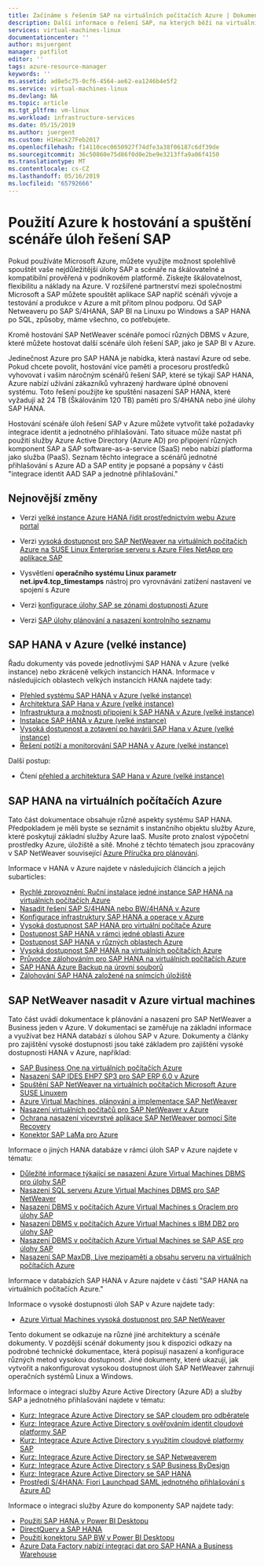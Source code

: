 ```yaml
---
title: Začínáme s řešením SAP na virtuálních počítačích Azure | Dokumentace Microsoftu
description: Další informace o řešení SAP, na kterých běží na virtuálních počítačích (VM) v Microsoft Azure
services: virtual-machines-linux
documentationcenter: ''
author: msjuergent
manager: patfilot
editor: ''
tags: azure-resource-manager
keywords: ''
ms.assetid: ad8e5c75-0cf6-4564-ae62-ea1246b4e5f2
ms.service: virtual-machines-linux
ms.devlang: NA
ms.topic: article
ms.tgt_pltfrm: vm-linux
ms.workload: infrastructure-services
ms.date: 05/15/2019
ms.author: juergent
ms.custom: H1Hack27Feb2017
ms.openlocfilehash: f14110cec0650927f74dfe3a38f06187c6df39de
ms.sourcegitcommit: 36c50860e75d86f0d0e2be9e3213ffa9a06f4150
ms.translationtype: MT
ms.contentlocale: cs-CZ
ms.lasthandoff: 05/16/2019
ms.locfileid: "65792666"
---
```

# <a name="use-azure-to-host-and-run-sap-workload-scenarios"></a>Použití Azure k hostování a spuštění scénáře úloh řešení SAP

Pokud používáte Microsoft Azure, můžete využijte možnost spolehlivě spouštět vaše nejdůležitější úlohy SAP a scénáře na škálovatelné a kompatibilní prověřená v podnikovém platformě. Získejte škálovatelnost, flexibilitu a náklady na Azure. V rozšířené partnerství mezi společnostmi Microsoft a SAP můžete spouštět aplikace SAP napříč scénáři vývoje a testování a produkce v Azure a mít přitom plnou podporu. Od SAP Netweaveru po SAP S/4HANA, SAP BI na Linuxu po Windows a SAP HANA po SQL, způsoby, máme všechno, co potřebujete.

Kromě hostování SAP NetWeaver scénáře pomocí různých DBMS v Azure, které můžete hostovat další scénáře úloh řešení SAP, jako je SAP BI v Azure. 

Jedinečnost Azure pro SAP HANA je nabídka, která nastaví Azure od sebe. Pokud chcete povolit, hostování více paměti a procesoru prostředků vyhovovat i vašim náročným scénářů řešení SAP, které se týkají SAP HANA, Azure nabízí užívání zákazníků vyhrazený hardware úplné obnovení systému. Toto řešení použijte ke spuštění nasazení SAP HANA, které vyžadují až 24 TB (Škálováním 120 TB) paměti pro S/4HANA nebo jiné úlohy SAP HANA. 

Hostování scénáře úloh řešení SAP v Azure můžete vytvořit také požadavky integrace identit a jednotného přihlašování. Tato situace může nastat při použití služby Azure Active Directory (Azure AD) pro připojení různých komponent SAP a SAP software-as-a-service (SaaS) nebo nabízí platforma jako služba (PaaS). Seznam těchto integrace a scénářů jednotné přihlašování s Azure AD a SAP entity je popsané a popsány v části "integrace identit AAD SAP a jednotné přihlašování."

## <a name="latest-changes"></a>Nejnovější změny

- Verzi [velké instance Azure HANA řídit prostřednictvím webu Azure portal](hana-li-portal.md)

- Verzi [vysoká dostupnost pro SAP NetWeaver na virtuálních počítačích Azure na SUSE Linux Enterprise serveru s Azure Files NetApp pro aplikace SAP](high-availability-guide-suse-netapp-files.md)

- Vysvětlení **operačního systému Linux parametr net.ipv4.tcp_timestamps** nástroj pro vyrovnávání zatížení nastavení ve spojení s Azure

- Verzi [konfigurace úlohy SAP se zónami dostupnosti Azure](sap-ha-availability-zones.md)

- Verzi [SAP úlohy plánování a nasazení kontrolního seznamu](sap-deployment-checklist.md)




## <a name="sap-hana-on-azure-large-instances"></a>SAP HANA v Azure (velké instance)

Řadu dokumenty vás povede jednotlivými SAP HANA v Azure (velké instance) nebo zkráceně velkých instancích HANA. Informace v následujících oblastech velkých instancích HANA najdete tady:

- [Přehled systému SAP HANA v Azure (velké instance)](https://docs.microsoft.com/azure/virtual-machines/workloads/sap/hana-overview-architecture)
- [Architektura SAP Hana v Azure (velké instance)](https://docs.microsoft.com/azure/virtual-machines/workloads/sap/hana-architecture)
- [Infrastruktura a možnosti připojení k SAP HANA v Azure (velké instance)](https://docs.microsoft.com/azure/virtual-machines/workloads/sap/hana-overview-infrastructure-connectivity)
- [Instalace SAP HANA v Azure (velké instance)](https://docs.microsoft.com/azure/virtual-machines/workloads/sap/hana-installation)
- [Vysoká dostupnost a zotavení po havárii SAP Hana v Azure (velké instance)](https://docs.microsoft.com/azure/virtual-machines/workloads/sap/hana-overview-high-availability-disaster-recovery)
- [Řešení potíží a monitorování SAP HANA v Azure (velké instance)](https://docs.microsoft.com/azure/virtual-machines/workloads/sap/troubleshooting-monitoring)

Další postup:

- Čtení [přehled a architektura SAP Hana v Azure (velké instance)](https://docs.microsoft.com/azure/virtual-machines/workloads/sap/hana-overview-architecture)



## <a name="sap-hana-on-azure-virtual-machines"></a>SAP HANA na virtuálních počítačích Azure
Tato část dokumentace obsahuje různé aspekty systému SAP HANA. Předpokladem je měli byste se seznámit s instančního objektu služby Azure, které poskytují základní služby Azure IaaS. Musíte proto znalost výpočetní prostředky Azure, úložiště a sítě. Mnohé z těchto tématech jsou zpracovány v SAP NetWeaver související [Azure Příručka pro plánování](https://docs.microsoft.com/azure/virtual-machines/workloads/sap/planning-guide). 

Informace v HANA v Azure najdete v následujících článcích a jejich subarticles:

- [Rychlé zprovoznění: Ruční instalace jedné instance SAP HANA na virtuálních počítačích Azure](https://docs.microsoft.com/azure/virtual-machines/workloads/sap/hana-get-started)
- [Nasadit řešení SAP S/4HANA nebo BW/4HANA v Azure](https://docs.microsoft.com/azure/virtual-machines/workloads/sap/cal-s4h)
- [Konfigurace infrastruktury SAP HANA a operace v Azure](https://docs.microsoft.com/azure/virtual-machines/workloads/sap/hana-vm-operations)
- [Vysoká dostupnost SAP HANA pro virtuální počítače Azure](https://docs.microsoft.com/azure/virtual-machines/workloads/sap/sap-hana-availability-overview)
- [Dostupnost SAP HANA v rámci jedné oblasti Azure](https://docs.microsoft.com/azure/virtual-machines/workloads/sap/sap-hana-availability-one-region)
- [Dostupnost SAP HANA v různých oblastech Azure](https://docs.microsoft.com/azure/virtual-machines/workloads/sap/sap-hana-availability-across-regions)
- [Vysoká dostupnost SAP HANA na virtuálních počítačích Azure](https://docs.microsoft.com/azure/virtual-machines/workloads/sap/sap-hana-high-availability)
- [Průvodce zálohováním pro SAP HANA na virtuálních počítačích Azure](https://docs.microsoft.com/azure/virtual-machines/workloads/sap/sap-hana-backup-guide)
- [SAP HANA Azure Backup na úrovni souborů](https://docs.microsoft.com/azure/virtual-machines/workloads/sap/sap-hana-backup-file-level)
- [Zálohování SAP HANA založené na snímcích úložiště](https://docs.microsoft.com/azure/virtual-machines/workloads/sap/sap-hana-backup-storage-snapshots)

 

## <a name="sap-netweaver-deployed-on-azure-virtual-machines"></a>SAP NetWeaver nasadit v Azure virtual machines
Tato část uvádí dokumentace k plánování a nasazení pro SAP NetWeaver a Business jeden v Azure. V dokumentaci se zaměřuje na základní informace a využívat bez HANA databází s úlohou SAP v Azure. Dokumenty a články pro zajištění vysoké dostupnosti jsou také základem pro zajištění vysoké dostupnosti HANA v Azure, například:

- [SAP Business One na virtuálních počítačích Azure](https://docs.microsoft.com/azure/virtual-machines/workloads/sap/business-one-azure)
- [Nasazení SAP IDES EHP7 SP3 pro SAP ERP 6.0 v Azure](https://docs.microsoft.com/azure/virtual-machines/workloads/sap/cal-ides-erp6-erp7-sp3-sql)
- [Spuštění SAP NetWeaver na virtuálních počítačích Microsoft Azure SUSE Linuxem](https://docs.microsoft.com/azure/virtual-machines/workloads/sap/suse-quickstart)
- [Azure Virtual Machines, plánování a implementace SAP NetWeaver](https://docs.microsoft.com/azure/virtual-machines/workloads/sap/planning-guide)
- [Nasazení virtuálních počítačů pro SAP NetWeaver v Azure](https://docs.microsoft.com/azure/virtual-machines/workloads/sap/deployment-guide)
- [Ochrana nasazení vícevrstvé aplikace SAP NetWeaver pomocí Site Recovery](https://docs.microsoft.com/azure/site-recovery/site-recovery-sap)
- [Konektor SAP LaMa pro Azure](https://docs.microsoft.com/azure/virtual-machines/workloads/sap/lama-installation)

Informace o jiných HANA databáze v rámci úloh SAP v Azure najdete v tématu:

- [Důležité informace týkající se nasazení Azure Virtual Machines DBMS pro úlohy SAP](https://docs.microsoft.com/azure/virtual-machines/workloads/sap/dbms_guide_general)
- [Nasazení SQL serveru Azure Virtual Machines DBMS pro SAP NetWeaver](https://docs.microsoft.com/azure/virtual-machines/workloads/sap/dbms_guide_sqlserver)
- [Nasazení DBMS v počítačích Azure Virtual Machines s Oraclem pro úlohy SAP](https://docs.microsoft.com/azure/virtual-machines/workloads/sap/dbms_guide_oracle)
- [Nasazení DBMS v počítačích Azure Virtual Machines s IBM DB2 pro úlohy SAP](https://docs.microsoft.com/azure/virtual-machines/workloads/sap/dbms_guide_ibm)
- [Nasazení DBMS v počítačích Azure Virtual Machines se SAP ASE pro úlohy SAP](https://docs.microsoft.com/azure/virtual-machines/workloads/sap/dbms_guide_sapase)
- [Nasazení SAP MaxDB, Live mezipaměti a obsahu serveru na virtuálních počítačích Azure](https://docs.microsoft.com/azure/virtual-machines/workloads/sap/dbms_guide_maxdb)

Informace v databázích SAP HANA v Azure najdete v části "SAP HANA na virtuálních počítačích Azure."

Informace o vysoké dostupnosti úloh SAP v Azure najdete tady:

- [Azure Virtual Machines vysoká dostupnost pro SAP NetWeaver](https://docs.microsoft.com/azure/virtual-machines/workloads/sap/sap-high-availability-guide-start)

Tento dokument se odkazuje na různé jiné architektury a scénáře dokumenty. V pozdější scénář dokumenty jsou k dispozici odkazy na podrobné technické dokumentace, která popisují nasazení a konfigurace různých metod vysokou dostupnost. Jiné dokumenty, které ukazují, jak vytvořit a nakonfigurovat vysokou dostupnost úloh SAP NetWeaver zahrnují operačních systémů Linux a Windows.


Informace o integraci služby Azure Active Directory (Azure AD) a služby SAP a jednotného přihlašování najdete v tématu:

- [Kurz: Integrace Azure Active Directory se SAP cloudem pro odběratele](https://docs.microsoft.com/azure/active-directory/saas-apps/sap-customer-cloud-tutorial?toc=%2fazure%2fvirtual-machines%2fworkloads%2fsap%2ftoc.json)
- [Kurz: Integrace Azure Active Directory s ověřováním identit cloudové platformy SAP](https://docs.microsoft.com/azure/active-directory/saas-apps/sap-hana-cloud-platform-identity-authentication-tutorial?toc=%2fazure%2fvirtual-machines%2fworkloads%2fsap%2ftoc.json)
- [Kurz: Integrace Azure Active Directory s využitím cloudové platformy SAP](https://docs.microsoft.com/azure/active-directory/saas-apps/sap-hana-cloud-platform-tutorial?toc=%2fazure%2fvirtual-machines%2fworkloads%2fsap%2ftoc.json)
- [Kurz: Integrace Azure Active Directory se SAP Netweaverem](https://docs.microsoft.com/azure/active-directory/saas-apps/sap-netweaver-tutorial?toc=%2fazure%2fvirtual-machines%2fworkloads%2fsap%2ftoc.json)
- [Kurz: Integrace Azure Active Directory s SAP Business ByDesign](https://docs.microsoft.com/azure/active-directory/saas-apps/sapbusinessbydesign-tutorial?toc=%2fazure%2fvirtual-machines%2fworkloads%2fsap%2ftoc.json)
- [Kurz: Integrace Azure Active Directory se SAP HANA](https://docs.microsoft.com/azure/active-directory/saas-apps/saphana-tutorial?toc=%2fazure%2fvirtual-machines%2fworkloads%2fsap%2ftoc.json)
- [Prostředí S/4HANA: Fiori Launchpad SAML jednotného přihlašování s Azure AD](https://blogs.sap.com/2017/02/20/your-s4hana-environment-part-7-fiori-launchpad-saml-single-sing-on-with-azure-ad/)

Informace o integraci služby Azure do komponenty SAP najdete tady:

- [Použití SAP HANA v Power BI Desktopu](https://docs.microsoft.com/power-bi/desktop-sap-hana)
- [DirectQuery a SAP HANA](https://docs.microsoft.com/power-bi/desktop-directquery-sap-hana)
- [Použití konektoru SAP BW v Power BI Desktopu](https://docs.microsoft.com/power-bi/desktop-sap-bw-connector) 
- [Azure Data Factory nabízí integraci dat pro SAP HANA a Business Warehouse](https://azure.microsoft.com/blog/azure-data-factory-offer-sap-hana-and-business-warehouse-data-integration)




